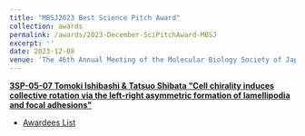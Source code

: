 ```yaml
---
title: "MBSJ2023 Best Science Pitch Award"
collection: awards
permalink: /awards/2023-December-SciPitchAward-MBSJ
excerpt: ''
date: 2023-12-08
venue: 'The 46th Annual Meeting of the Molecular Biology Society of Japan'
---
```


[**3SP-05-07 Tomoki Ishibashi & Tatsuo Shibata "Cell chirality induces collective rotation via the left-right asymmetric formation of lamellipodia and focal adhesions"**](/talks/2023-12-08-oral)

- [Awardees List](https://www2.aeplan.co.jp/mbsj2023/pdf/sp_excellence_award_en.pdf)
